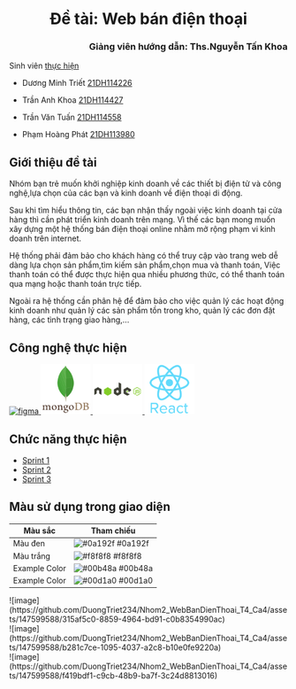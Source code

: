 <h1  align="center">Đề tài: Web bán điện thoại</h1>
<h3 align="right"> Giảng viên hướng dẫn: Ths.Nguyễn Tấn Khoa </h3>

 Sinh viên [thực hiện](:)

- Dương Minh Triết [21DH114226](https://www.facebook.com/profile.php?id=100022325881183) 

- Trần Anh Khoa [21DH114427](https://www.facebook.com/tran.anhkhoa.180410)

- Trần Văn Tuấn [21DH114558](https://www.facebook.com/profile.php?id=100044514202977)

- Phạm Hoàng Phát [21DH113980](https://www.facebook.com/hphat.031)
<div>
  <div><h2>Giới thiệu đề tài</h2></div>
 <div>
    Nhóm bạn trẻ muốn khởi nghiệp kinh doanh về các thiết bị điện tử và công nghệ,lựa chọn của các bạn và kinh doanh về điện thoại di động.

Sau khi tìm hiểu thông tin, các bạn nhận thấy ngoài việc kinh doanh tại cửa hàng thì cần phát triển kinh doanh trên mạng. Vì thế các bạn mong muốn xây dựng một hệ thống bán điện thoại online nhằm mở rộng phạm vi kinh doanh trên internet. 

Hệ thống phải đảm bảo cho khách hàng có thể truy cập vào trang web dễ dàng lựa chọn sản phẩm,tìm kiếm sản phẩm,chọn mua và thanh toán, Việc thanh toán có thể được thực hiện qua nhiều phương thức, có thể thanh toán qua mạng hoặc thanh toán trực tiếp. 

Ngoài ra hệ thống cần phân hệ để đảm bảo cho việc quản lý các hoạt động kinh doanh như quản lý các sản phẩm tồn trong kho, quản lý các đơn đặt hàng, các tình trạng giao hàng,...
  </div>
</div>
  <div><h2>Công nghệ thực hiện</h2></div>
<p align="left">
 <div >
   <a href="https://www.figma.com/" target="_blank" rel="noreferrer" > <img src="https://www.vectorlogo.zone/logos/figma/figma-icon.svg" alt="figma" width="90" height="90"/> </a>
 <a href="https://www.mongodb.com/" target="_blank" rel="noreferrer"  > <img src="https://raw.githubusercontent.com/devicons/devicon/master/icons/mongodb/mongodb-original-wordmark.svg" alt="mongodb" width="90" height="90"/> </a> 
 <a href="https://nodejs.org" target="_blank" rel="noreferrer"  > <img src="https://raw.githubusercontent.com/devicons/devicon/master/icons/nodejs/nodejs-original-wordmark.svg" alt="nodejs" width="90" height="90"/> </a> 
 <a href="https://reactjs.org/" target="_blank" rel="noreferrer"  > <img src="https://raw.githubusercontent.com/devicons/devicon/master/icons/react/react-original-wordmark.svg" alt="react" width="90" height="90"/> </a>
 </div>
   
   </p>

   
   <div><h2>Chức năng thực hiện</h2></div>

   
  - [Sprint 1](https://github.com/DuongTriet234/Nhom2_WebBanDienThoai_T4_Ca4/milestone/1)
  - [Sprint 2](https://github.com/DuongTriet234/Nhom2_WebBanDienThoai_T4_Ca4/milestone/2)
  - [Sprint 3](https://github.com/DuongTriet234/Nhom2_WebBanDienThoai_T4_Ca4/milestone/3)

  ## Màu sử dụng trong giao diện

| Màu sắc            | Tham chiếu                                                                |
| ----------------- | ------------------------------------------------------------------ |
| Màu đen | ![#0a192f](https://via.placeholder.com/10/0a192f?text=+) #0a192f |
| Màu trắng | ![#f8f8f8](https://via.placeholder.com/10/f8f8f8?text=+) #f8f8f8 |
| Example Color | ![#00b48a](https://via.placeholder.com/10/00b48a?text=+) #00b48a |
| Example Color | ![#00d1a0](https://via.placeholder.com/10/00b48a?text=+) #00d1a0 |



<div> 
      <div> ![image](https://github.com/DuongTriet234/Nhom2_WebBanDienThoai_T4_Ca4/assets/147599588/315af5c0-8859-4964-bd91-c0b8354990ac)</div>
       <div>![image](https://github.com/DuongTriet234/Nhom2_WebBanDienThoai_T4_Ca4/assets/147599588/b281c7ce-1095-4037-a2c8-b10e0fe9220a)</div>
       <div>![image](https://github.com/DuongTriet234/Nhom2_WebBanDienThoai_T4_Ca4/assets/147599588/f419bdf1-c9cb-48b9-ba7f-3c24d8813016)</div>
    </div>



